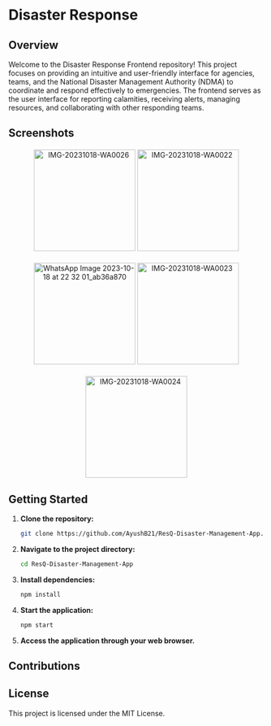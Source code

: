 # Disaster Response

## Overview

Welcome to the Disaster Response Frontend repository! This project focuses on providing an intuitive and user-friendly interface for agencies, teams, and the National Disaster Management Authority (NDMA) to coordinate and respond effectively to emergencies. The frontend serves as the user interface for reporting calamities, receiving alerts, managing resources, and collaborating with other responding teams.

## Screenshots

<style>
  .image-container {
    margin: 20px;
  }
</style>

<div class="image-container" align="center">
  <img src="https://github.com/PranavTyagi-3/ResQ-Disaster-Management-App/assets/89564642/0d758bf8-1a06-4738-ab12-f508580067b5" alt="IMG-20231018-WA0026" width="200"/>
  <img src="https://github.com/PranavTyagi-3/ResQ-Disaster-Management-App/assets/89564642/b1246b30-1a8f-4d66-8bdc-09763999a45e" alt="IMG-20231018-WA0022" width="200"/>
</div>

<div class="image-container" align="center">
  <img src="https://github.com/PranavTyagi-3/ResQ-Disaster-Management-App/assets/89564642/cc3f32ad-f6fc-4e52-b77e-cace9b816bec" alt="WhatsApp Image 2023-10-18 at 22 32 01_ab36a870" width="200"/>
  <img src="https://github.com/PranavTyagi-3/ResQ-Disaster-Management-App/assets/89564642/e5df698c-d1e0-4f0c-bfa3-5c74843be9d1" alt="IMG-20231018-WA0023" width="200"/>
</div>

<div class="image-container" align="center">
  <img src="https://github.com/PranavTyagi-3/ResQ-Disaster-Management-App/assets/89564642/429afa9d-1ee4-4311-bb3c-55ee86a743cc" alt="IMG-20231018-WA0024" width="200"/>
</div>


## Getting Started

1. **Clone the repository:**

   ```bash
   git clone https://github.com/AyushB21/ResQ-Disaster-Management-App.git
   ```

2. **Navigate to the project directory:**

   ```bash
   cd ResQ-Disaster-Management-App
   ```

3. **Install dependencies:**

   ```bash
   npm install
   ```

4. **Start the application:**

   ```bash
   npm start
   ```

5. **Access the application through your web browser.**

## Contributions


## License

This project is licensed under the MIT License.



